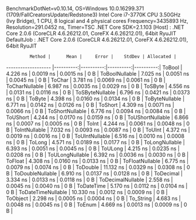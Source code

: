 
BenchmarkDotNet=v0.10.14, OS=Windows 10.0.16299.371 (1709/FallCreatorsUpdate/Redstone3)
Intel Core i7-3770K CPU 3.50GHz (Ivy Bridge), 1 CPU, 8 logical and 4 physical cores
Frequency=3435893 Hz, Resolution=291.0452 ns, Timer=TSC
.NET Core SDK=2.1.103
  [Host]     : .NET Core 2.0.6 (CoreCLR 4.6.26212.01, CoreFX 4.6.26212.01), 64bit RyuJIT
  DefaultJob : .NET Core 2.0.6 (CoreCLR 4.6.26212.01, CoreFX 4.6.26212.01), 64bit RyuJIT


             Method |      Mean |     Error |    StdDev | Allocated |
------------------- |----------:|----------:|----------:|----------:|
             ToBool |  4.226 ns | 0.0019 ns | 0.0015 ns |       0 B |
     ToBoolNullable |  7.025 ns | 0.0051 ns | 0.0045 ns |       0 B |
             ToChar |  3.781 ns | 0.0069 ns | 0.0061 ns |       0 B |
     ToCharNullable |  6.987 ns | 0.0035 ns | 0.0029 ns |       0 B |
            ToSByte |  4.556 ns | 0.0131 ns | 0.0116 ns |       0 B |
    ToSByteNullable |  6.796 ns | 0.0421 ns | 0.0373 ns |       0 B |
             ToByte |  4.398 ns | 0.0160 ns | 0.0134 ns |       0 B |
     ToByteNullable |  6.771 ns | 0.0142 ns | 0.0126 ns |       0 B |
            ToShort |  4.309 ns | 0.0071 ns | 0.0066 ns |       0 B |
    ToShortNullable |  6.776 ns | 0.0094 ns | 0.0084 ns |       0 B |
           ToUShort |  4.244 ns | 0.0170 ns | 0.0159 ns |       0 B |
   ToUShortNullable |  6.866 ns | 0.0007 ns | 0.0005 ns |       0 B |
              ToInt |  4.244 ns | 0.0061 ns | 0.0048 ns |       0 B |
      ToIntNullable |  7.032 ns | 0.0093 ns | 0.0087 ns |       0 B |
             ToUInt |  4.372 ns | 0.0019 ns | 0.0016 ns |       0 B |
     ToUIntNullable |  6.516 ns | 0.0010 ns | 0.0008 ns |       0 B |
             ToLong |  4.571 ns | 0.0189 ns | 0.0177 ns |       0 B |
     ToLongNullable |  6.393 ns | 0.0051 ns | 0.0045 ns |       0 B |
            ToULong |  4.215 ns | 0.0235 ns | 0.0208 ns |       0 B |
    ToULongNullable |  6.392 ns | 0.0036 ns | 0.0030 ns |       0 B |
            ToFloat |  4.308 ns | 0.0160 ns | 0.0133 ns |       0 B |
    ToFloatNullable |  6.775 ns | 0.0079 ns | 0.0074 ns |       0 B |
           ToDouble | 11.132 ns | 0.0329 ns | 0.0308 ns |       0 B |
   ToDoubleNullable |  6.910 ns | 0.0137 ns | 0.0128 ns |       0 B |
          ToDecimal |  3.334 ns | 0.0133 ns | 0.0118 ns |       0 B |
  ToDecimalNullable |  2.558 ns | 0.0045 ns | 0.0040 ns |       0 B |
         ToDateTime |  5.170 ns | 0.0112 ns | 0.0104 ns |       0 B |
 ToDateTimeNullable | 10.330 ns | 0.0012 ns | 0.0009 ns |       0 B |
           ToObject |  2.298 ns | 0.0005 ns | 0.0004 ns |       0 B |
          To_String |  4.683 ns | 0.0048 ns | 0.0045 ns |       0 B |
             ToEnum |  4.669 ns | 0.0013 ns | 0.0009 ns |       0 B |
